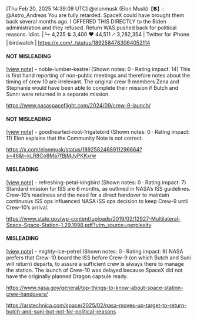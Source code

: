 [Thu Feb 20, 2025 14:39:09 UTC] @elonmusk (Elon Musk)【𝗕】: @Astro_Andreas You are fully retarded.  SpaceX could have brought them back several months ago.  I OFFERED THIS DIRECTLY to the Biden administration and they refused.  Return WAS pushed back for political reasons.  Idiot. | ↳ 4,235 ⇅ 3,400 ♥ 44,511 🡕 3,282,354 | Twitter for iPhone | birdwatch | https://x.com/_/status/1892584783064052114

#### NOT MISLEADING

[[view note]](https://x.com/i/birdwatch/n/1892737982895165705) - noble-lumber-kestrel (Shown notes: 0 · Rating impact: 14)
This is first hand reporting of non-public meetings and therefore notes about the timing of crew 10 are irrelevant. The original crew 9 members Zena and Stephanie would have been able to complete their mission if Butch and Sunni were returned in a separate mission.

https://www.nasaspaceflight.com/2024/09/crew-9-launch/

#### NOT MISLEADING

[[view note]](https://x.com/i/birdwatch/n/1892597285542035903) - goodhearted-root-frigatebird (Shown notes: 0 · Rating impact: 11)
Elon explains that the Community Note is not correct. 

https://x.com/elonmusk/status/1892582468911296664?s=46&t=kLR8Co8Ma7fBjMJyPKKxrw

#### MISLEADING

[[view note]](https://x.com/i/birdwatch/n/1892708776022589535) - refreshing-petal-kingbird (Shown notes: 0 · Rating impact: 7)
Standard mission for ISS are 6 months, as outlined in NASA’s ISS guidelines. Crew-10’s readiness and the need for a direct handover to maintain continuous ISS ops influenced NASA ISS ops decision to keep Crew-9 until Crew-10’s arrival. 

https://www.state.gov/wp-content/uploads/2019/02/12927-Multilateral-Space-Space-Station-1.29.1998.pdf?utm_source=perplexity

#### MISLEADING

[[view note]](https://x.com/i/birdwatch/n/1892590964742467737) - mighty-ice-petrel (Shown notes: 0 · Rating impact: 9)
NASA prefers that Crew-10 board the ISS before Crew-9 (on which Butch and Suni will return) departs, to assure a sufficient crew is always there to manage the station. The launch of Crew-10 was delayed because SpaceX did not have the originally planned Dragon capsule ready.

https://www.nasa.gov/general/top-things-to-know-about-space-station-crew-handovers/

https://arstechnica.com/space/2025/02/nasa-moves-up-target-to-return-butch-and-suni-but-not-for-political-reasons
